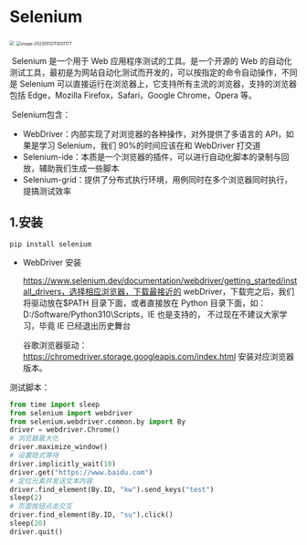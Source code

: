 # Selenium

<img src="https://gitee.com/zou_tangrui/note-pic/raw/master/img/202305121129914.png" style="zoom:50%;" />

<img src="https://gitee.com/zou_tangrui/note-pic/raw/master/img/202305121130292.png" alt="image-20230512113001177" style="zoom:50%;" />

​	Selenium 是一个用于 Web 应用程序测试的工具。是一个开源的 Web 的自动化测试工具，最初是为网站自动化测试而开发的，可以按指定的命令自动操作，不同是 Selenium 可以直接运行在浏览器上，它支持所有主流的浏览器，支持的浏览器包括 Edge，Mozilla Firefox，Safari，Google Chrome，Opera 等。

​	Selenium包含：

- WebDriver：内部实现了对浏览器的各种操作，对外提供了多语言的 API，如果是学习 Selenium，我们 90%的时间应该在和 WebDriver 打交道
- Selenium-ide：本质是一个浏览器的插件，可以进行自动化脚本的录制与回放，辅助我们生成一些脚本
- Selenium-grid：提供了分布式执行环境，用例同时在多个浏览器同时执行，提搞测试效率

## 1.安装

```shell
pip install selenium
```

- WebDriver 安装

  https://www.selenium.dev/documentation/webdriver/getting_started/install_drivers，选择相应浏览器，下载最接近的 webDriver，下载完之后，我们将驱动放在$PATH 目录下面，或者直接放在 Python 目录下面，如：D:/Software/Python310\Scripts，IE 也是支持的， 不过现在不建议大家学习，毕竟 IE 已经退出历史舞台

  谷歌浏览器驱动：https://chromedriver.storage.googleapis.com/index.html  安装对应浏览器版本。

测试脚本：

```python
from time import sleep
from selenium import webdriver
from selenium.webdriver.common.by import By
driver = webdriver.Chrome()
# 浏览器最大化
driver.maximize_window()
# 设置隐式等待
driver.implicitly_wait(10)
driver.get("https://www.baidu.com")
# 定位元素并发送文本内容
driver.find_element(By.ID, "kw").send_keys("test")
sleep(2)
# 页面按钮点击交互
driver.find_element(By.ID, "su").click()
sleep(20)
driver.quit()
```

